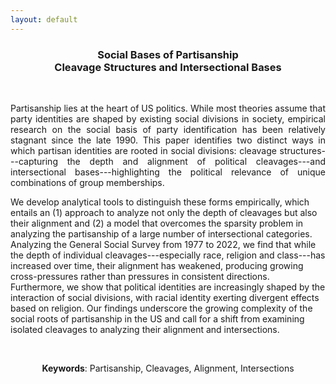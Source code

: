 ```yaml
---
layout: default
---
```


<h3 align="center"> <strong>Social Bases of Partisanship</strong> <br> Cleavage Structures and Intersectional Bases </h3>

&nbsp;
&nbsp;

<p align="justify">
Partisanship lies at the heart of US politics. While most theories assume that party identities are shaped by existing social divisions in society, empirical research on the social basis of party identification has been relatively stagnant since the late 1990. This paper identifies two distinct ways in which partisan identities are rooted in social divisions: cleavage structures---capturing the depth and alignment of political cleavages---and intersectional bases---highlighting the political relevance of unique combinations of group memberships. 

We develop analytical tools to distinguish these forms empirically, which entails an (1) approach to analyze not only the depth of cleavages but also their alignment and (2) a model that overcomes the sparsity problem in analyzing the partisanship of a large number of intersectional categories. Analyzing the General Social Survey from 1977 to 2022, we find that while the depth of individual cleavages---especially race, religion and class---has increased over time, their alignment has weakened, producing growing cross-pressures rather than pressures in consistent directions. Furthermore, we show that political identities are increasingly shaped by the interaction of social divisions, with racial identity exerting divergent effects based on religion. Our findings underscore the growing complexity of the social roots of partisanship in the US and call for a shift from examining isolated cleavages to analyzing their alignment and intersections.
</p>

&nbsp;

<center>
<strong>Keywords</strong>:  Partisanship, Cleavages, Alignment, Intersections
</center>